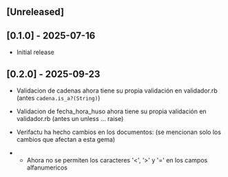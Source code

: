 ## [Unreleased]

## [0.1.0] - 2025-07-16

- Initial release

## [0.2.0] - 2025-09-23

- Validacion de cadenas ahora tiene su propia validación en validador.rb (antes `cadena.is_a?(String)`)
- Validacion de fecha_hora_huso ahora tiene su propia validación en validador.rb (antes un unless ... raise)

- Verifactu ha hecho cambios en los documentos: (se mencionan solo los cambios que afectan a esta gema)
- - Ahora no se permiten los caracteres '<', '>' y '=' en los campos alfanumericos